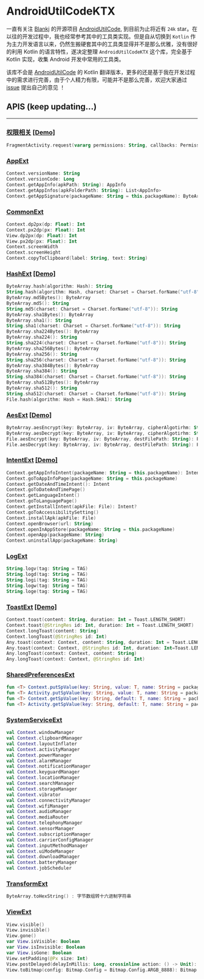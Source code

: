 # AndroidUtilCodeKTX

一直有关注 [Blankj](https://github.com/Blankj) 的开源项目 [AndroidUtilCode](https://github.com/Blankj/AndroidUtilCode), 到目前为止将近有 `24k` star。在以往的开发过程中，我也经常参考其中的工具类实现。但是自从切换到 `Kotlin` 作为主力开发语言以来，仍然生搬硬套其中的工具类显得并不是那么优雅，没有很好的利用 Kotlin 的语言特性，遂决定整理 `AndroidUtilCodeKTX` 这个库，完全基于 Kotlin 实现，收集 Android 开发中常用的工具类。

该库不会是 [AndroidUtilCode](https://github.com/Blankj/AndroidUtilCode) 的 Kotlin 翻译版本，更多的还是基于我在开发过程中的需求进行完善，由于个人精力有限，可能并不是那么完善，欢迎大家通过 [issue](https://github.com/lulululbj/AndroidUtilCodeKTX/issues) 提出自己的意见 ！

## APIS (keep updating...)

***

### [权限相关](https://github.com/lulululbj/AndroidUtilCodeKTX/blob/master/ktx/src/main/java/luyao/util/ktx/ext/permission/PermissionExt.kt)  [[Demo]](https://github.com/lulululbj/AndroidUtilCodeKTX/blob/master/app/src/main/java/luyao/util/ktx/ui/PermissionExtActivity.kt)

```kotlin
FragmentActivity.request(vararg permissions: String, callbacks: PermissionsCallbackDSL.() -> Unit)
```

### [AppExt](https://github.com/lulululbj/AndroidUtilCodeKTX/blob/master/ktx/src/main/java/luyao/util/ktx/ext/AppExt.kt)

```kotlin
Context.versionName: String
Context.versionCode: Long
Context.getAppInfo(apkPath: String): AppInfo
Context.getAppInfos(apkFolderPath: String): List<AppInfo>
Context.getAppSignature(packageName: String = this.packageName): ByteArray?
```

### [CommonExt](https://github.com/lulululbj/AndroidUtilCodeKTX/blob/master/ktx/src/main/java/luyao/util/ktx/ext/CommonExt.kt)

```kotlin
Context.dp2px(dp: Float): Int
Context.px2dp(px: Float): Int
View.dp2px(dp: Float): Int
View.px2dp(px: Float): Int
Context.screenWidth
Context.screenHeight
Context.copyToClipboard(label: String, text: String)
```

### [HashExt](https://github.com/lulululbj/AndroidUtilCodeKTX/blob/master/ktx/src/main/java/luyao/util/ktx/ext/HashExt.kt) [[Demo]](https://github.com/lulululbj/AndroidUtilCodeKTX/blob/master/ktx/src/test/java/luyao/util/ktx/ext/HashExtKtTest.kt)

```kotlin
ByteArray.hash(algorithm: Hash): String
String.hash(algorithm: Hash, charset: Charset = Charset.forName("utf-8")): String
ByteArray.md5Bytes(): ByteArray
ByteArray.md5(): String
String.md5(charset: Charset = Charset.forName("utf-8")): String
ByteArray.sha1Bytes(): ByteArray
ByteArray.sha1(): String
String.sha1(charset: Charset = Charset.forName("utf-8")): String
ByteArray.sha224Bytes(): ByteArray
ByteArray.sha224(): String
String.sha224(charset: Charset = Charset.forName("utf-8")): String
ByteArray.sha256Bytes(): ByteArray
ByteArray.sha256(): String
String.sha256(charset: Charset = Charset.forName("utf-8")): String
ByteArray.sha384Bytes(): ByteArray
ByteArray.sha384(): String
String.sha384(charset: Charset = Charset.forName("utf-8")): String
ByteArray.sha512Bytes(): ByteArray
ByteArray.sha512(): String
String.sha512(charset: Charset = Charset.forName("utf-8")): String
File.hash(algorithm: Hash = Hash.SHA1): String
```

### [AesExt](https://github.com/lulululbj/AndroidUtilCodeKTX/blob/master/ktx/src/main/java/luyao/util/ktx/ext/AesExt.kt)  [[Demo]](https://github.com/lulululbj/AndroidUtilCodeKTX/blob/master/ktx/src/test/java/luyao/util/ktx/ext/AesExtKtTest.kt)

```kotlin
ByteArray.aesEncrypt(key: ByteArray, iv: ByteArray, cipherAlgotirhm: String = AES_CFB_NOPADDING): ByteArray
ByteArray.aesDecrypt(key: ByteArray, iv: ByteArray, cipherAlgotirhm: String = AES_CFB_NOPADDING): ByteArray 
File.aesEncrypt(key: ByteArray, iv: ByteArray, destFilePath: String): File?
File.aesDecrypt(key: ByteArray, iv: ByteArray, destFilePath: String): File?
```

### [IntentExt](https://github.com/lulululbj/AndroidUtilCodeKTX/blob/master/ktx/src/main/java/luyao/util/ktx/ext/IntentExt.kt)  [[Demo]](https://github.com/lulululbj/AndroidUtilCodeKTX/blob/master/app/src/main/java/luyao/util/ktx/ui/IntentExtActivity.kt)

```kotlin
Context.getAppInfoIntent(packageName: String = this.packageName): Intent
Context.goToAppInfoPage(packageName: String = this.packageName)
Context.getDateAndTimeIntent(): Intent
Context.goToDateAndTimePage()
Context.getLanguageIntent()
Context.goToLanguagePage() 
Context.getInstallIntent(apkFile: File): Intent?
Context.goToAccessibilitySetting()
Context.installApk(apkFile: File)
Context.openBrowser(url: String)
Context.openInAppStore(packageName: String = this.packageName)
Context.openApp(packageName: String)
Context.uninstallApp(packageName: String) 
```

### [LogExt]()

```kotlin
String.logv(tag: String = TAG)
String.logd(tag: String = TAG)
String.logi(tag: String = TAG)
String.logw(tag: String = TAG)
String.loge(tag: String = TAG)
```

### [ToastExt](https://github.com/lulululbj/AndroidUtilCodeKTX/blob/master/ktx/src/main/java/luyao/util/ktx/ext/ToastExt.kt) [[Demo]](https://github.com/lulululbj/AndroidUtilCodeKTX/blob/master/app/src/main/java/luyao/util/ktx/ui/ToastExtActivity.kt)

```kotlin
Context.toast(content: String, duration: Int = Toast.LENGTH_SHORT)
Context.toast(@StringRes id: Int, duration: Int = Toast.LENGTH_SHORT)
Context.longToast(content: String)
Context.longToast(@StringRes id: Int)
Any.toast(context: Context, content: String, duration: Int = Toast.LENGTH_SHORT)
Any.toast(context: Context, @StringRes id: Int, duration: Int=Toast.LENGTH_SHORT) 
Any.longToast(context: Context, content: String)
Any.longToast(context: Context, @StringRes id: Int)
```

### [SharedPreferencesExt]()

```kotlin
fun <T> Context.putSpValue(key: String, value: T, name: String = packageName)
fun <T> Activity.putSpValue(key: String, value: T, name: String = packageName)
fun <T> Context.getSpValue(key: String, default: T, name: String = packageName ): T
fun <T> Activity.getSpValue(key: String, default: T, name: String = packageName): T
```

### [SystemServiceExt]()

```kotlin
val Context.windowManager
val Context.clipboardManager
val Context.layoutInflater
val Context.activityManager
val Context.powerManager
val Context.alarmManager
val Context.notificationManager
val Context.keyguardManager
val Context.locationManager
val Context.searchManager
val Context.storageManager
val Context.vibrator
val Context.connectivityManager
val Context.wifiManager
val Context.audioManager
val Context.mediaRouter
val Context.telephonyManager
val Context.sensorManager
val Context.subscriptionManager
val Context.carrierConfigManager
val Context.inputMethodManager
val Context.uiModeManager
val Context.downloadManager
val Context.batteryManager
val Context.jobScheduler
```

### [TransformExt](https://github.com/lulululbj/AndroidUtilCodeKTX/blob/master/ktx/src/main/java/luyao/util/ktx/ext/TransformExt.kt)

```kotlin
ByteArray.toHexString() : 字节数组转十六进制字符串
```

### [ViewExt]()

```kotlin
View.visible()
View.invisible()
View.gone()
var View.isVisible: Boolean
var View.isInvisible: Boolean
var View.isGone: Boolean
View.setPadding(@Px size: Int)
View.postDelayed(delayInMillis: Long, crossinline action: () -> Unit): Runnable
View.toBitmap(config: Bitmap.Config = Bitmap.Config.ARGB_8888): Bitmap
```